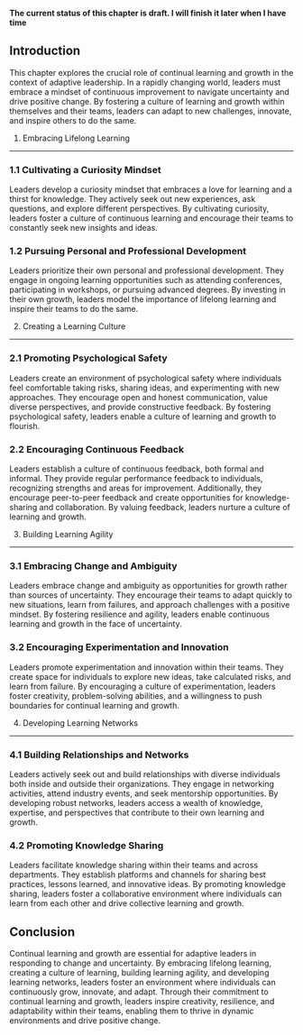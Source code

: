 **The current status of this chapter is draft. I will finish it later when I have time**

Introduction
------------

This chapter explores the crucial role of continual learning and growth in the context of adaptive leadership. In a rapidly changing world, leaders must embrace a mindset of continuous improvement to navigate uncertainty and drive positive change. By fostering a culture of learning and growth within themselves and their teams, leaders can adapt to new challenges, innovate, and inspire others to do the same.

1. Embracing Lifelong Learning
------------------------------

### 1.1 Cultivating a Curiosity Mindset

Leaders develop a curiosity mindset that embraces a love for learning and a thirst for knowledge. They actively seek out new experiences, ask questions, and explore different perspectives. By cultivating curiosity, leaders foster a culture of continuous learning and encourage their teams to constantly seek new insights and ideas.

### 1.2 Pursuing Personal and Professional Development

Leaders prioritize their own personal and professional development. They engage in ongoing learning opportunities such as attending conferences, participating in workshops, or pursuing advanced degrees. By investing in their own growth, leaders model the importance of lifelong learning and inspire their teams to do the same.

2. Creating a Learning Culture
------------------------------

### 2.1 Promoting Psychological Safety

Leaders create an environment of psychological safety where individuals feel comfortable taking risks, sharing ideas, and experimenting with new approaches. They encourage open and honest communication, value diverse perspectives, and provide constructive feedback. By fostering psychological safety, leaders enable a culture of learning and growth to flourish.

### 2.2 Encouraging Continuous Feedback

Leaders establish a culture of continuous feedback, both formal and informal. They provide regular performance feedback to individuals, recognizing strengths and areas for improvement. Additionally, they encourage peer-to-peer feedback and create opportunities for knowledge-sharing and collaboration. By valuing feedback, leaders nurture a culture of learning and growth.

3. Building Learning Agility
----------------------------

### 3.1 Embracing Change and Ambiguity

Leaders embrace change and ambiguity as opportunities for growth rather than sources of uncertainty. They encourage their teams to adapt quickly to new situations, learn from failures, and approach challenges with a positive mindset. By fostering resilience and agility, leaders enable continuous learning and growth in the face of uncertainty.

### 3.2 Encouraging Experimentation and Innovation

Leaders promote experimentation and innovation within their teams. They create space for individuals to explore new ideas, take calculated risks, and learn from failure. By encouraging a culture of experimentation, leaders foster creativity, problem-solving abilities, and a willingness to push boundaries for continual learning and growth.

4. Developing Learning Networks
-------------------------------

### 4.1 Building Relationships and Networks

Leaders actively seek out and build relationships with diverse individuals both inside and outside their organizations. They engage in networking activities, attend industry events, and seek mentorship opportunities. By developing robust networks, leaders access a wealth of knowledge, expertise, and perspectives that contribute to their own learning and growth.

### 4.2 Promoting Knowledge Sharing

Leaders facilitate knowledge sharing within their teams and across departments. They establish platforms and channels for sharing best practices, lessons learned, and innovative ideas. By promoting knowledge sharing, leaders foster a collaborative environment where individuals can learn from each other and drive collective learning and growth.

Conclusion
----------

Continual learning and growth are essential for adaptive leaders in responding to change and uncertainty. By embracing lifelong learning, creating a culture of learning, building learning agility, and developing learning networks, leaders foster an environment where individuals can continuously grow, innovate, and adapt. Through their commitment to continual learning and growth, leaders inspire creativity, resilience, and adaptability within their teams, enabling them to thrive in dynamic environments and drive positive change.

